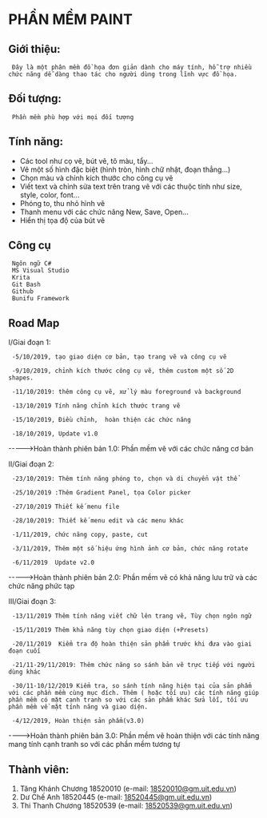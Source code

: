 # PHẦN MỀM PAINT

## Giới thiệu:
     Đây là một phân mềm đồ họa đơn giản dành cho máy tính, hỗ trợ nhiều chức năng dễ dàng thao tác cho người dùng trong lĩnh vực đồ họa.
     
## Đối tượng:
     Phần mềm phù hợp với mọi đối tượng
     
## Tính năng:
  * Các tool như cọ vẽ, bút vẽ, tô màu, tẩy...
  * Vẽ một số hình đặc biệt (hình tròn, hình chữ nhật, đoạn thẳng...)
  * Chọn màu  và chỉnh kích thước cho công cụ vẽ
  * Viết text và chỉnh sửa text trên trang vẽ với các thuộc tính như size, style, color, font...
  * Phóng to, thu nhỏ hình vẽ
  * Thanh menu với các chức năng New, Save, Open...
  * Hiển thị tọa độ của bút vẽ
  
## Công cụ
     Ngôn ngữ C#
     MS Visual Studio
     Krita
     Git Bash
     Github
     Bunifu Framework
     
## Road Map

I/Giai đoạn 1:

     -5/10/2019, tạo giao diện cơ bản, tạo trang vẽ và công cụ vẽ

     -9/10/2019, chỉnh kích thước công cụ vẽ, thêm custom một số 2D shapes.

     -11/10/2019: thêm công cụ vẽ, xử lý màu foreground và background

     -13/10/2019 Tính năng chỉnh kích thước trang vẽ

     -15/10/2019, Điều chỉnh,  hoàn thiện các chức năng

     -18/10/2019, Update v1.0

----->Hoàn thành phiên bản 1.0: Phần mềm vẽ với các chức năng cơ bản

II/Giai đoạn 2:

     -23/10/2019: Thêm tính năng phóng to, chọn và di chuyển vật thể

     -25/10/2019 :Thêm Gradient Panel, tọa Color picker 

     -27/10/2019 Thiết kế menu file

     -28/10/2019: Thiết kế menu edit và các menu khác

     -1/11/2019, chức năng copy, paste, cut

     -3/11/2019, Thêm một số hiệu ứng hình ảnh cơ bản, chức năng rotate

     -6/11/2019  Update v2.0

----->Hoàn thành phiên bản 2.0: Phần mềm vẽ có khả năng lưu trữ và các chức năng phức tạp

III/Giai đoạn 3:

     -13/11/2019 Thêm tính năng viết chữ lên trang vẽ, Tùy chọn ngôn ngữ

     -15/11/2019 Thêm khả năng tùy chọn giao diện (+Presets)

     -20/11/2019  Kiểm tra độ hoàn thiện sản phẩm trước khi đưa vào giai đoạn cuối

     -21/11-29/11/2019: Thêm chức năng so sánh bản vẽ trực tiếp với người dùng khác

     -30/11-10/12/2019 Kiểm tra, so sánh tính năng hiện tại của sản phẩm với các phần mềm cùng mục đích. Thêm ( hoặc tối ưu) các tính năng giúp phần mềm có mặt cạnh tranh so với các sản phẩm khác Sửa lỗi, tối ưu phần mềm về mặt tính năng và giao diện.

     -4/12/2019, Hoàn thiện sản phẩm(v3.0)

---->Hoàn thành phiên bản 3.0: Phần mềm vẽ hoàn thiện với các tính năng mang tính cạnh tranh so với các phần mềm tương tự


 ## Thành viên:
  1. Tăng Khánh Chương 18520010 (e-mail: 18520010@gm.uit.edu.vn)
  2. Dư Chế Anh 18520445        (e-mail: 18520445@gm.uit.edu.vn)
  3. Thi Thanh Chương 18520539  (e-mail: 18520539@gm.uit.edu.vn)
